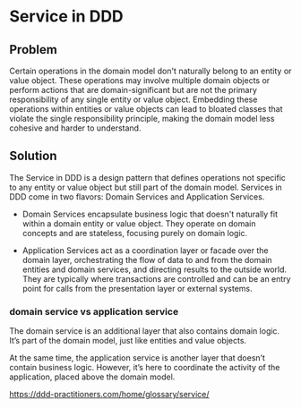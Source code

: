 # Service in DDD

## Problem

Certain operations in the domain model don't naturally belong to an entity or value object. These operations may involve multiple domain objects or perform actions that are domain-significant but are not the primary responsibility of any single entity or value object. Embedding these operations within entities or value objects can lead to bloated classes that violate the single responsibility principle, making the domain model less cohesive and harder to understand.

## Solution

The Service in DDD is a design pattern that defines operations not specific to any entity or value object but still part of the domain model. Services in DDD come in two flavors: Domain Services and Application Services. 

- Domain Services encapsulate business logic that doesn't naturally fit within a domain entity or value object. They operate on domain concepts and are stateless, focusing purely on domain logic.

- Application Services act as a coordination layer or facade over the domain layer, orchestrating the flow of data to and from the domain entities and domain services, and directing results to the outside world. They are typically where transactions are controlled and can be an entry point for calls from the presentation layer or external systems.

### domain service vs application service

The domain service is an additional layer that also contains domain logic. It’s part of the domain model, just like entities and value objects. 

At the same time, the application service is another layer that doesn’t contain business logic. However, it’s here to coordinate the activity of the application, placed above the domain model.

https://ddd-practitioners.com/home/glossary/service/
